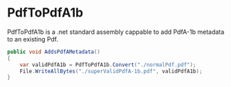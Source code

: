 # PdfToPdfA1b
PdfToPdfA1b is a .net standard assembly cappable to add PdfA-1b metadata to an existing Pdf.

```csharp
public void AddsPdfAMetadata()
{
    var validPdfA1b = PdfToPdfA1b.Convert("./normalPdf.pdf");
    File.WriteAllBytes("./superValidPdfA-1b.pdf", validPdfA1b);
}
```
